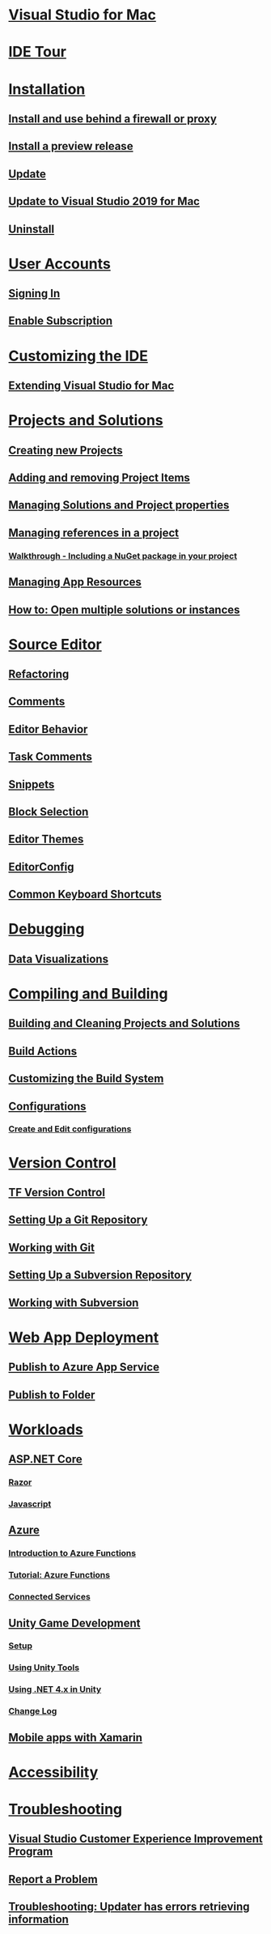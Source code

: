 # [Visual Studio for Mac](/visualstudio/mac/)
# [IDE Tour](ide-tour.md)

# [Installation](installation.md)
## [Install and use behind a firewall or proxy](/visualstudio/mac/install-behind-a-firewall-or-proxy-server)
## [Install a preview release](/visualstudio/mac/install-preview)
## [Update](/visualstudio/mac/update)
## [Update to Visual Studio 2019 for Mac](/visualstudio/mac/update-vsmac-8.0)
## [Uninstall](/visualstudio/mac/uninstall)

# [User Accounts](/visualstudio/mac/user-accounts)
## [Signing In](/visualstudio/mac/signing-in)
## [Enable Subscription](/visualstudio/mac/enable-subscription)

# [Customizing the IDE](/visualstudio/mac/customizing-the-ide)
## [Extending Visual Studio for Mac](/visualstudio/mac/extending-visual-studio-mac)

# [Projects and Solutions](/visualstudio/mac/projects-and-solutions)
## [Creating new Projects](/visualstudio/mac/create-new-projects)
## [Adding and removing Project Items](/visualstudio/mac/add-and-remove-project-items)
## [Managing Solutions and Project properties](/visualstudio/mac/managing-solutions-and-project-properties)
## [Managing references in a project](/visualstudio/mac/managing-references-in-a-project)
### [Walkthrough - Including a NuGet package in your project](/visualstudio/mac/nuget-walkthrough)
## [Managing App Resources](/visualstudio/mac/managing-app-resources)
## [How to: Open multiple solutions or instances](/visualstudio/mac/open-multiple-solutions)

# [Source Editor](/visualstudio/mac/source-editor)
## [Refactoring](/visualstudio/mac/refactoring)
## [Comments](/visualstudio/mac/comments)
## [Editor Behavior](/visualstudio/mac/editor-behavior)
## [Task Comments](/visualstudio/mac/task-comments)
## [Snippets](/visualstudio/mac/snippets)
## [Block Selection](/visualstudio/mac/block-selection)
## [Editor Themes](/visualstudio/mac/editor-themes)
## [EditorConfig](/visualstudio/mac/editorconfig)
## [Common Keyboard Shortcuts](/visualstudio/mac/keyboard-shortcuts)

# [Debugging](/visualstudio/mac/debugging)
## [Data Visualizations](/visualstudio/mac/data-visualizations)

# [Compiling and Building](/visualstudio/mac/compiling-and-building)
## [Building and Cleaning Projects and Solutions](/visualstudio/mac/building-and-cleaning-projects-and-solutions)
## [Build Actions](/visualstudio/mac/build-actions)
## [Customizing the Build System](/visualstudio/mac/customizing-build-system)
## [Configurations](/visualstudio/mac/configurations)
### [Create and Edit configurations](/visualstudio/mac/create-and-edit-configurations)

# [Version Control](/visualstudio/mac/version-control)
## [TF Version Control](/visualstudio/mac/tf-version-control)
## [Setting Up a Git Repository](/visualstudio/mac/set-up-git-repository)
## [Working with Git](/visualstudio/mac/working-with-git)
## [Setting Up a Subversion Repository](/visualstudio/mac/set-up-subversion-repository)
## [Working with Subversion](/visualstudio/mac/working-with-subversion)

# [Web App Deployment](/visualstudio/mac/web-app-deployment)
## [Publish to Azure App Service](/visualstudio/mac/publish-app-svc)
## [Publish to Folder](/visualstudio/mac/publish-folder)

# [Workloads](/visualstudio/mac/workloads)
## [ASP.NET Core](/visualstudio/mac/asp-net-core)
### [Razor](/visualstudio/mac/razor)
### [Javascript](/visualstudio/mac/javascript)
## [Azure](/visualstudio/mac/azure-workload)
### [Introduction to Azure Functions](/visualstudio/mac/azure-functions)
### [Tutorial: Azure Functions](/visualstudio/mac/azure-functions-lab)
### [Connected Services](/visualstudio/mac/connected-services)
## [Unity Game Development](/visualstudio/mac/unity-tools)
### [Setup](/visualstudio/mac/setup-vsmac-tools-unity)
### [Using Unity Tools](/visualstudio/mac/using-vsmac-tools-unity)
### [Using .NET 4.x in Unity](/visualstudio/cross-platform/unity-scripting-upgrade/?context=visualstudio/mac/context)
### [Change Log](/visualstudio/cross-platform/change-log-visual-studio-tools-for-unity-mac/?context=visualstudio/mac/context)
## [Mobile apps with Xamarin](/visualstudio/mac/xamarin)

# [Accessibility](/visualstudio/mac/accessibility)

# [Troubleshooting](/visualstudio/mac/troubleshooting)
## [Visual Studio Customer Experience Improvement Program](/visualstudio/mac/visual-studio-experience-improvement-program)
## [Report a Problem](/visualstudio/mac/report-a-problem)
## [Troubleshooting: Updater has errors retrieving information](updater-troubleshooting.md)